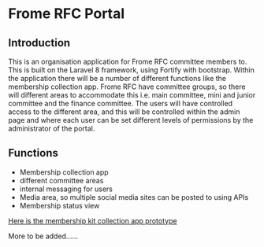 <h1>Frome RFC Portal</h1>
<h2>Introduction</h2>
<p>This is an organisation application for Frome RFC committee members to. This is built on the Laravel 8 framework, using Fortify with bootstrap. Within the application there will be a number of different functions like the membership collection app. Frome RFC have committee groups, so there will different areas to accommodate this i.e. main committee, mini and junior committee and the finance committee. The users will have controlled access to the different area, and this will be controlled within the admin page and where each user can be set different levels of permissions by the administrator of the portal. </p>

<h2>Functions</h2>
<ul>
<li>Membership collection app</li>
<li>different committee areas</li>
<li>internal messaging for users</li>
<li>Media area, so multiple social media sites can be posted to using APIs </li>
<li>Membership status view</li>
</ul>

<p><a href="https://github.com/simorgan/frome_kit_hand_out_prototype">Here is the membership kit collection app prototype</a></p>

<p>More to be added......</p>

